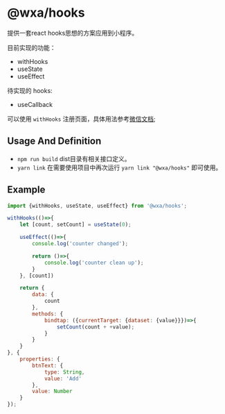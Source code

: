 # @wxa/hooks

提供一套react hooks思想的方案应用到小程序。

目前实现的功能：
- withHooks
- useState
- useEffect

待实现的 hooks:
- useCallback

可以使用 `withHooks` 注册页面，具体用法参考[微信文档](https://developers.weixin.qq.com/miniprogram/dev/framework/custom-component/component.html);

## Usage And Definition 
- `npm run build` dist目录有相关接口定义。
- `yarn link` 在需要使用项目中再次运行 `yarn link "@wxa/hooks"` 即可使用。


## Example

```js
import {withHooks, useState, useEffect} from '@wxa/hooks';

withHooks(()=>{
    let [count, setCount] = useState(0);

    useEffect(()=>{
        console.log('counter changed');

        return ()=>{
            console.log('counter clean up');
        }
    }, [count])

    return {
        data: {
            count
        },
        methods: {
            bindtap: ({currentTarget: {dataset: {value}}})=>{
                setCount(count + +value);
            }
        }
    }
}, {
    properties: {
        btnText: {
            type: String,
            value: 'Add'
        },
        value: Number
    }
});
```